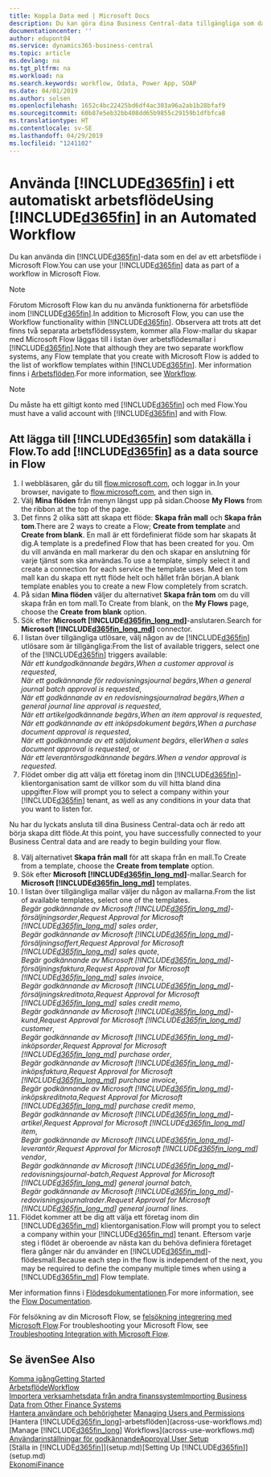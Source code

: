```yaml
---
title: Koppla Data med | Microsoft Docs
description: Du kan göra dina Business Central-data tillgängliga som datakälla och ange en OData-URL för dina webbtjänster för att skapa ett automatiskt arbetsflöde.
documentationcenter: ''
author: edupont04
ms.service: dynamics365-business-central
ms.topic: article
ms.devlang: na
ms.tgt_pltfrm: na
ms.workload: na
ms.search.keywords: workflow, Odata, Power App, SOAP
ms.date: 04/01/2019
ms.author: solsen
ms.openlocfilehash: 1652c4bc22425bd6df4ac303a96a2ab1b28bfaf9
ms.sourcegitcommit: 60b87e5eb32bb408dd65b9855c29159b1dfbfca8
ms.translationtype: HT
ms.contentlocale: sv-SE
ms.lasthandoff: 04/29/2019
ms.locfileid: "1241102"
---
```

# <a name="using-included365finincludesd365finmdmd-in-an-automated-workflow"></a><span data-ttu-id="9a961-103">Använda [!INCLUDE[d365fin](includes/d365fin_md.md)] i ett automatiskt arbetsflöde</span><span class="sxs-lookup"><span data-stu-id="9a961-103">Using [!INCLUDE[d365fin](includes/d365fin_md.md)] in an Automated Workflow</span></span>
<span data-ttu-id="9a961-104">Du kan använda din [!INCLUDE[d365fin](includes/d365fin_md.md)]-data som en del av ett arbetsflöde i Microsoft Flow.</span><span class="sxs-lookup"><span data-stu-id="9a961-104">You can use your [!INCLUDE[d365fin](includes/d365fin_md.md)] data as part of a workflow in Microsoft Flow.</span></span>

> [!NOTE]
> <span data-ttu-id="9a961-105">Förutom Microsoft Flow kan du nu använda funktionerna för arbetsflöde inom [!INCLUDE[d365fin](includes/d365fin_md.md)].</span><span class="sxs-lookup"><span data-stu-id="9a961-105">In addition to Microsoft Flow, you can use the Workflow functionality within [!INCLUDE[d365fin](includes/d365fin_md.md)].</span></span> <span data-ttu-id="9a961-106">Observera att trots att det finns två separata arbetsflödessystem, kommer alla Flow-mallar du skapar med Microsoft Flow läggas till i listan över arbetsflödesmallar i [!INCLUDE[d365fin](includes/d365fin_md.md)].</span><span class="sxs-lookup"><span data-stu-id="9a961-106">Note that although they are two separate workflow systems, any Flow template that you create with Microsoft Flow is added to the list of workflow templates within [!INCLUDE[d365fin](includes/d365fin_md.md)].</span></span> <span data-ttu-id="9a961-107">Mer information finns i [Arbetsflöden](across-workflow.md).</span><span class="sxs-lookup"><span data-stu-id="9a961-107">For more information, see [Workflow](across-workflow.md).</span></span>  

> [!NOTE]  
>   <span data-ttu-id="9a961-108">Du måste ha ett giltigt konto med [!INCLUDE[d365fin](includes/d365fin_md.md)] och med Flow.</span><span class="sxs-lookup"><span data-stu-id="9a961-108">You must have a valid account with [!INCLUDE[d365fin](includes/d365fin_md.md)] and with Flow.</span></span>  

## <a name="to-add-included365finincludesd365finmdmd-as-a-data-source-in-flow"></a><span data-ttu-id="9a961-109">Att lägga till [!INCLUDE[d365fin](includes/d365fin_md.md)] som datakälla i Flow.</span><span class="sxs-lookup"><span data-stu-id="9a961-109">To add [!INCLUDE[d365fin](includes/d365fin_md.md)] as a data source in Flow</span></span>
1. <span data-ttu-id="9a961-110">I webbläsaren, går du till [flow.microsoft.com](https://flow.microsoft.com/en-us/), och loggar in.</span><span class="sxs-lookup"><span data-stu-id="9a961-110">In your browser, navigate to [flow.microsoft.com](https://flow.microsoft.com/en-us/), and then sign in.</span></span>
2. <span data-ttu-id="9a961-111">Välj **Mina flöden** från menyn längst upp på sidan.</span><span class="sxs-lookup"><span data-stu-id="9a961-111">Choose **My Flows** from the ribbon at the top of the page.</span></span>
3. <span data-ttu-id="9a961-112">Det finns 2 olika sätt att skapa ett flöde: **Skapa från mall** och **Skapa från tom**.</span><span class="sxs-lookup"><span data-stu-id="9a961-112">There are 2 ways to create a Flow; **Create from template** and **Create from blank**.</span></span> <span data-ttu-id="9a961-113">En mall är ett fördefinierat flöde som har skapats åt dig.</span><span class="sxs-lookup"><span data-stu-id="9a961-113">A template is a predefined Flow that has been created for you.</span></span>  <span data-ttu-id="9a961-114">Om du vill använda en mall markerar du den och skapar en anslutning för varje tjänst som ska användas.</span><span class="sxs-lookup"><span data-stu-id="9a961-114">To use a template, simply select it and create a connection for each service the template uses.</span></span> <span data-ttu-id="9a961-115">Med en tom mall kan du skapa ett nytt flöde helt och hållet från början.</span><span class="sxs-lookup"><span data-stu-id="9a961-115">A blank template enables you to create a new Flow completely from scratch.</span></span>
4. <span data-ttu-id="9a961-116">På sidan **Mina flöden** väljer du alternativet **Skapa från tom** om du vill skapa från en tom mall.</span><span class="sxs-lookup"><span data-stu-id="9a961-116">To Create from blank, on the **My Flows** page, choose the **Create from blank** option.</span></span>
5. <span data-ttu-id="9a961-117">Sök efter **Microsoft [!INCLUDE[d365fin_long_md](includes/d365fin_long_md.md)]**-anslutaren.</span><span class="sxs-lookup"><span data-stu-id="9a961-117">Search for **Microsoft [!INCLUDE[d365fin_long_md](includes/d365fin_long_md.md)]** connector.</span></span>
6. <span data-ttu-id="9a961-118">I listan över tillgängliga utlösare, välj någon av de [!INCLUDE[d365fin](includes/d365fin_md.md)] utlösare som är tillgängliga:</span><span class="sxs-lookup"><span data-stu-id="9a961-118">From the list of available triggers, select one of the [!INCLUDE[d365fin](includes/d365fin_md.md)] triggers available:</span></span>  
    <span data-ttu-id="9a961-119">*När ett kundgodkännande begärs*,</span><span class="sxs-lookup"><span data-stu-id="9a961-119">*When a customer approval is requested*,</span></span>  
    <span data-ttu-id="9a961-120">*När ett godkännande för redovisningsjournal begärs*,</span><span class="sxs-lookup"><span data-stu-id="9a961-120">*When a general journal batch approval is requested*,</span></span>  
    <span data-ttu-id="9a961-121">*När ett godkännande av en redovisningsjournalrad begärs*,</span><span class="sxs-lookup"><span data-stu-id="9a961-121">*When a general journal line approval is requested*,</span></span>  
    <span data-ttu-id="9a961-122">*När ett artikelgodkännande begärs*,</span><span class="sxs-lookup"><span data-stu-id="9a961-122">*When an item approval is requested*,</span></span>  
    <span data-ttu-id="9a961-123">*När ett godkännande av ett inköpsdokument begärs*,</span><span class="sxs-lookup"><span data-stu-id="9a961-123">*When a purchase document approval is requested*,</span></span>  
    <span data-ttu-id="9a961-124">*När ett godkännande av ett säljdokument begärs*, eller</span><span class="sxs-lookup"><span data-stu-id="9a961-124">*When a sales document approval is requested*, or</span></span>  
    <span data-ttu-id="9a961-125">*När ett leverantörsgodkännande begärs*.</span><span class="sxs-lookup"><span data-stu-id="9a961-125">*When a vendor approval is requested*.</span></span>
7. <span data-ttu-id="9a961-126">Flödet omber dig att välja ett företag inom din [!INCLUDE[d365fin](includes/d365fin_md.md)]-klientorganisation samt de villkor som du vill hitta bland dina uppgifter.</span><span class="sxs-lookup"><span data-stu-id="9a961-126">Flow will prompt you to select a company within your [!INCLUDE[d365fin](includes/d365fin_md.md)] tenant, as well as any conditions in your data that you want to listen for.</span></span>

<span data-ttu-id="9a961-127">Nu har du lyckats ansluta till dina Business Central-data och är redo att börja skapa ditt flöde.</span><span class="sxs-lookup"><span data-stu-id="9a961-127">At this point, you have successfully connected to your Business Central data and are ready to begin building your flow.</span></span>

8. <span data-ttu-id="9a961-128">Välj alternativet **Skapa från mall** för att skapa från en mall.</span><span class="sxs-lookup"><span data-stu-id="9a961-128">To Create from a template, choose the **Create from template** option.</span></span>
9. <span data-ttu-id="9a961-129">Sök efter **Microsoft [!INCLUDE[d365fin_long_md](includes/d365fin_long_md.md)]**-mallar.</span><span class="sxs-lookup"><span data-stu-id="9a961-129">Search for **Microsoft [!INCLUDE[d365fin_long_md](includes/d365fin_long_md.md)]** templates.</span></span>
10. <span data-ttu-id="9a961-130">I listan över tillgängliga mallar väljer du någon av mallarna.</span><span class="sxs-lookup"><span data-stu-id="9a961-130">From the list of available templates, select one of the templates.</span></span>  
    <span data-ttu-id="9a961-131">*Begär godkännande av Microsoft [!INCLUDE[d365fin_long_md](includes/d365fin_long_md.md)]-försäljningsorder*,</span><span class="sxs-lookup"><span data-stu-id="9a961-131">*Request Approval for Microsoft [!INCLUDE[d365fin_long_md](includes/d365fin_long_md.md)] sales order*,</span></span>  
    <span data-ttu-id="9a961-132">*Begär godkännande av Microsoft [!INCLUDE[d365fin_long_md](includes/d365fin_long_md.md)]-försäljningsoffert*,</span><span class="sxs-lookup"><span data-stu-id="9a961-132">*Request Approval for Microsoft [!INCLUDE[d365fin_long_md](includes/d365fin_long_md.md)] sales quote*,</span></span>  
    <span data-ttu-id="9a961-133">*Begär godkännande av Microsoft [!INCLUDE[d365fin_long_md](includes/d365fin_long_md.md)]-försäljningsfaktura*,</span><span class="sxs-lookup"><span data-stu-id="9a961-133">*Request Approval for Microsoft [!INCLUDE[d365fin_long_md](includes/d365fin_long_md.md)] sales invoice*,</span></span>  
    <span data-ttu-id="9a961-134">*Begär godkännande av Microsoft [!INCLUDE[d365fin_long_md](includes/d365fin_long_md.md)]-försäljningskreditnota*,</span><span class="sxs-lookup"><span data-stu-id="9a961-134">*Request Approval for Microsoft [!INCLUDE[d365fin_long_md](includes/d365fin_long_md.md)] sales credit memo*,</span></span>  
    <span data-ttu-id="9a961-135">*Begär godkännande av Microsoft [!INCLUDE[d365fin_long_md](includes/d365fin_long_md.md)]-kund*,</span><span class="sxs-lookup"><span data-stu-id="9a961-135">*Request Approval for Microsoft [!INCLUDE[d365fin_long_md](includes/d365fin_long_md.md)] customer*,</span></span>  
    <span data-ttu-id="9a961-136">*Begär godkännande av Microsoft [!INCLUDE[d365fin_long_md](includes/d365fin_long_md.md)]-inköpsorder*,</span><span class="sxs-lookup"><span data-stu-id="9a961-136">*Request Approval for Microsoft [!INCLUDE[d365fin_long_md](includes/d365fin_long_md.md)] purchase order*,</span></span>  
    <span data-ttu-id="9a961-137">*Begär godkännande av Microsoft [!INCLUDE[d365fin_long_md](includes/d365fin_long_md.md)]-inköpsfaktura*,</span><span class="sxs-lookup"><span data-stu-id="9a961-137">*Request Approval for Microsoft [!INCLUDE[d365fin_long_md](includes/d365fin_long_md.md)] purchase invoice*,</span></span>  
    <span data-ttu-id="9a961-138">*Begär godkännande av Microsoft [!INCLUDE[d365fin_long_md](includes/d365fin_long_md.md)]-inköpskreditnota*,</span><span class="sxs-lookup"><span data-stu-id="9a961-138">*Request Approval for Microsoft [!INCLUDE[d365fin_long_md](includes/d365fin_long_md.md)] purchase credit memo*,</span></span>  
    <span data-ttu-id="9a961-139">*Begär godkännande av Microsoft [!INCLUDE[d365fin_long_md](includes/d365fin_long_md.md)]-artikel*,</span><span class="sxs-lookup"><span data-stu-id="9a961-139">*Request Approval for Microsoft [!INCLUDE[d365fin_long_md](includes/d365fin_long_md.md)] item*,</span></span>  
    <span data-ttu-id="9a961-140">*Begär godkännande av Microsoft [!INCLUDE[d365fin_long_md](includes/d365fin_long_md.md)]-leverantör*,</span><span class="sxs-lookup"><span data-stu-id="9a961-140">*Request Approval for Microsoft [!INCLUDE[d365fin_long_md](includes/d365fin_long_md.md)] vendor*,</span></span>  
    <span data-ttu-id="9a961-141">*Begär godkännande av Microsoft [!INCLUDE[d365fin_long_md](includes/d365fin_long_md.md)]-redovisningsjournal-batch*,</span><span class="sxs-lookup"><span data-stu-id="9a961-141">*Request Approval for Microsoft [!INCLUDE[d365fin_long_md](includes/d365fin_long_md.md)] general journal batch*,</span></span>  
    <span data-ttu-id="9a961-142">*Begär godkännande av Microsoft [!INCLUDE[d365fin_long_md](includes/d365fin_long_md.md)]-redovisningsjournalrader*.</span><span class="sxs-lookup"><span data-stu-id="9a961-142">*Request Approval for Microsoft [!INCLUDE[d365fin_long_md](includes/d365fin_long_md.md)] general journal lines*.</span></span>  
11. <span data-ttu-id="9a961-143">Flödet kommer att be dig att välja ett företag inom din [!INCLUDE[d365fin_md](includes/d365fin_md.md)] klientorganisation.</span><span class="sxs-lookup"><span data-stu-id="9a961-143">Flow will prompt you to select a company within your [!INCLUDE[d365fin_md](includes/d365fin_md.md)] tenant.</span></span> <span data-ttu-id="9a961-144">Eftersom varje steg i flödet är oberoende av nästa kan du behöva definiera företaget flera gånger när du använder en [!INCLUDE[d365fin_md](includes/d365fin_md.md)]-flödesmall.</span><span class="sxs-lookup"><span data-stu-id="9a961-144">Because each step in the flow is independent of the next, you may be required to define the company multiple times when using a [!INCLUDE[d365fin_md](includes/d365fin_md.md)] Flow template.</span></span>

<span data-ttu-id="9a961-145">Mer information finns i [Flödesdokumentationen](https://docs.microsoft.com/en-us/flow/getting-started).</span><span class="sxs-lookup"><span data-stu-id="9a961-145">For more information, see the [Flow Documentation](https://docs.microsoft.com/en-us/flow/getting-started).</span></span>

<span data-ttu-id="9a961-146">För felsökning av din Microsoft Flow, se [felsökning integrering med Microsoft Flow](across-troubleshooting-how-use-financials-data-source-flow.md).</span><span class="sxs-lookup"><span data-stu-id="9a961-146">For troubleshooting your Microsoft Flow, see [Troubleshooting Integration with Microsoft Flow](across-troubleshooting-how-use-financials-data-source-flow.md).</span></span>

## <a name="see-also"></a><span data-ttu-id="9a961-147">Se även</span><span class="sxs-lookup"><span data-stu-id="9a961-147">See Also</span></span>
[<span data-ttu-id="9a961-148">Komma igång</span><span class="sxs-lookup"><span data-stu-id="9a961-148">Getting Started</span></span>](product-get-started.md)  
[<span data-ttu-id="9a961-149">Arbetsflöde</span><span class="sxs-lookup"><span data-stu-id="9a961-149">Workflow</span></span>](across-workflow.md)  
[<span data-ttu-id="9a961-150">Importera verksamhetsdata från andra finanssystem</span><span class="sxs-lookup"><span data-stu-id="9a961-150">Importing Business Data from Other Finance Systems</span></span>](across-import-data-configuration-packages.md)  
<span data-ttu-id="9a961-151">[Hantera användare och behörigheter](ui-how-users-permissions.md) </span><span class="sxs-lookup"><span data-stu-id="9a961-151">[Managing Users and Permissions](ui-how-users-permissions.md) </span></span>  
<span data-ttu-id="9a961-152">[Hantera [!INCLUDE[d365fin_long](includes/d365fin_long_md.md)]-arbetsflöden](across-use-workflows.md)</span><span class="sxs-lookup"><span data-stu-id="9a961-152">[Manage [!INCLUDE[d365fin_long](includes/d365fin_long_md.md)] Workflows](across-use-workflows.md)</span></span>  
[<span data-ttu-id="9a961-153">Användarinställningar för godkännande</span><span class="sxs-lookup"><span data-stu-id="9a961-153">Approval User Setup</span></span>](across-how-to-set-up-approval-users.md)  
<span data-ttu-id="9a961-154">[Ställa in [!INCLUDE[d365fin](includes/d365fin_md.md)]](setup.md)</span><span class="sxs-lookup"><span data-stu-id="9a961-154">[Setting Up [!INCLUDE[d365fin](includes/d365fin_md.md)]](setup.md)</span></span>  
[<span data-ttu-id="9a961-155">Ekonomi</span><span class="sxs-lookup"><span data-stu-id="9a961-155">Finance</span></span>](finance.md)  
